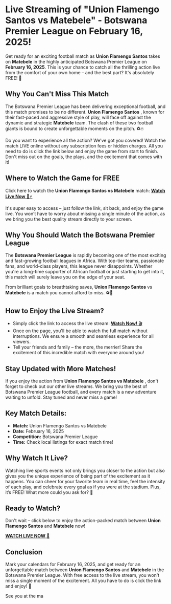 # Live Streaming of "Union Flamengo Santos vs Matebele" - Botswana Premier League on February 16, 2025!

Get ready for an exciting football match as **Union Flamengo Santos** takes on **Matebele** in the highly anticipated Botswana Premier League on **February 16, 2025**. This is your chance to catch all the thrilling action live from the comfort of your own home – and the best part? It's absolutely FREE! 🎉

## Why You Can't Miss This Match

The Botswana Premier League has been delivering exceptional football, and this match promises to be no different. **Union Flamengo Santos** , known for their fast-paced and aggressive style of play, will face off against the dynamic and strategic **Matebele** team. The clash of these two football giants is bound to create unforgettable moments on the pitch. ⚽🔥

Do you want to experience all the action? We’ve got you covered! Watch the match LIVE online without any subscription fees or hidden charges. All you need to do is click the link below and enjoy the game from start to finish. Don't miss out on the goals, the plays, and the excitement that comes with it!

## Where to Watch the Game for FREE

Click here to watch the **Union Flamengo Santos vs Matebele** match: [**Watch Live Now** 🎥⚡](https://tinyurl.com/livestreamfreeo?st=Union+Flamengo+Santos+vs+Matebele&si=ghc)

It's super easy to access – just follow the link, sit back, and enjoy the game live. You won’t have to worry about missing a single minute of the action, as we bring you the best quality stream directly to your screen.

## Why You Should Watch the Botswana Premier League

The **Botswana Premier League** is rapidly becoming one of the most exciting and fast-growing football leagues in Africa. With top-tier teams, passionate fans, and world-class players, this league never disappoints. Whether you're a long-time supporter of African football or just starting to get into it, this match will surely leave you on the edge of your seat.

From brilliant goals to breathtaking saves, **Union Flamengo Santos** vs **Matebele** is a match you cannot afford to miss. ⚽🙌

## How to Enjoy the Live Stream?

- Simply click the link to access the live stream: [**Watch Now!** 🎬](https://tinyurl.com/livestreamfreeo?st=Union+Flamengo+Santos+vs+Matebele&si=ghc)
- Once on the page, you'll be able to watch the full match without interruptions. We ensure a smooth and seamless experience for all viewers.
- Tell your friends and family – the more, the merrier! Share the excitement of this incredible match with everyone around you!

## Stay Updated with More Matches!

If you enjoy the action from **Union Flamengo Santos vs Matebele** , don't forget to check out our other live streams. We bring you the best of Botswana Premier League football, and every match is a new adventure waiting to unfold. Stay tuned and never miss a game!

## Key Match Details:

- **Match:** Union Flamengo Santos vs Matebele
- **Date:** February 16, 2025
- **Competition:** Botswana Premier League
- **Time:** Check local listings for exact match time!

## Why Watch It Live?

Watching live sports events not only brings you closer to the action but also gives you the unique experience of being part of the excitement as it happens. You can cheer for your favorite team in real time, feel the intensity of each play, and celebrate every goal as if you were at the stadium. Plus, it’s FREE! What more could you ask for? 🙌

## Ready to Watch?

Don't wait – click below to enjoy the action-packed match between **Union Flamengo Santos** and **Matebele** now!

[**WATCH LIVE NOW** 🎉](https://tinyurl.com/livestreamfreeo?st=Union+Flamengo+Santos+vs+Matebele&si=ghc)

## Conclusion

Mark your calendars for February 16, 2025, and get ready for an unforgettable match between **Union Flamengo Santos** and **Matebele** in the Botswana Premier League. With free access to the live stream, you won't miss a single moment of the excitement. All you have to do is click the link and enjoy! 🎊

See you at the ma
